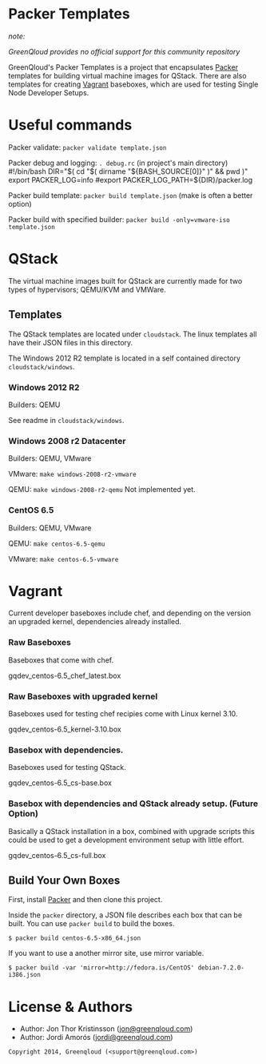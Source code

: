Packer Templates
================

*note:*

*GreenQloud provides no official support for this community repository*

GreenQloud's Packer Templates is a project that encapsulates [Packer](http://packer.io) templates for building virtual machine images for QStack. There are also templates for creating [Vagrant](http://vagrantup.com) baseboxes, which are used for testing Single Node Developer Setups.

# Useful commands

Packer validate: `packer validate template.json`

Packer debug and logging: `. debug.rc` (in project's main directory)
#!/bin/bash
DIR="$( cd "$( dirname "${BASH_SOURCE[0]}" )" && pwd )"
export PACKER_LOG=info
#export PACKER_LOG_PATH=${DIR}/packer.log



Packer build template: `packer build template.json` (make is often a better option)

Packer build with specified builder: `packer build -only=vmware-iso template.json`

# QStack

The virtual machine images built for QStack are currently made for two types of hypervisors; QEMU/KVM and VMWare.

## Templates

The QStack templates are located under `cloudstack`. The linux templates all have their JSON files in this directory.

The Windows 2012 R2 template is located in a self contained directory `cloudstack/windows`.

### Windows 2012 R2

Builders: QEMU

See readme in `cloudstack/windows`.

### Windows 2008 r2 Datacenter

Builders: QEMU, VMware

VMware: `make windows-2008-r2-vmware`

QEMU: `make windows-2008-r2-qemu` Not implemented yet.

### CentOS 6.5

Builders: QEMU, VMware

QEMU: `make centos-6.5-qemu`

VMware: `make centos-6.5-vmware`

# Vagrant

Current developer baseboxes include chef, and depending on the version an upgraded
kernel, dependencies already installed.

### Raw Baseboxes

Baseboxes that come with chef.

gqdev_centos-6.5_chef_latest.box

### Raw Baseboxes with upgraded kernel

Baseboxes used for testing chef recipies come with Linux kernel 3.10.

gqdev_centos-6.5_kernel-3.10.box

### Basebox with dependencies.

Baseboxes used for testing QStack.

gqdev_centos-6.5_cs-base.box

### Basebox with dependencies and QStack already setup. (Future Option)

Basically a QStack installation in a box, combined with upgrade scripts this could be used to get a development environment setup with little effort.

gqdev_centos-6.5_cs-full.box

## Build Your Own Boxes

First, install [Packer](http://packer.io) and then clone this project.

Inside the `packer` directory, a JSON file describes each box that can be built. You can use `packer build` to build the
boxes.

    $ packer build centos-6.5-x86_64.json

If you want to use a another mirror site, use mirror variable.

    $ packer build -var 'mirror=http://fedora.is/CentOS' debian-7.2.0-i386.json


# License & Authors

- Author: Jon Thor Kristinsson (<jon@greenqloud.com>)
- Author: Jordi Amorós (<jordi@greenqloud.com>)

```text
Copyright 2014, Greenqloud (<support@greenqloud.com>)
```
